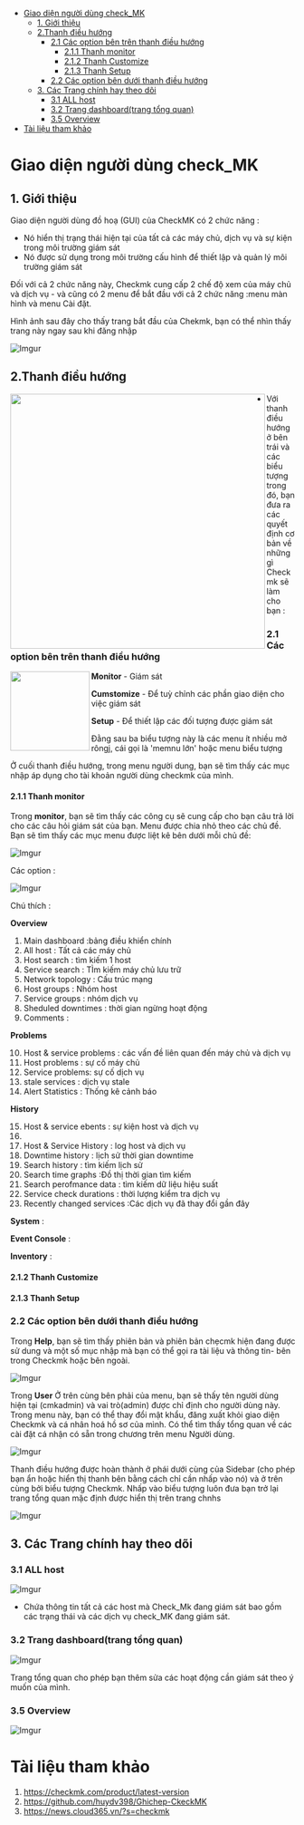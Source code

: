 
- [Giao diện người dùng check_MK](#giao-diện-người-dùng-check_mk)
  - [1. Giới thiệu](#1-giới-thiệu)
  - [2.Thanh điều hướng](#2thanh-điều-hướng)
    - [2.1 Các option bên trên thanh điều hướng](#21-các-option-bên-trên-thanh-điều-hướng)
      - [2.1.1 Thanh monitor](#211-thanh-monitor)
      - [2.1.2 Thanh Customize](#212-thanh-customize)
      - [2.1.3 Thanh Setup](#213-thanh-setup)
    - [2.2 Các option bên dưới thanh điều hướng](#22-các-option-bên-dưới-thanh-điều-hướng)
  - [3. Các Trang chính hay theo dõi](#3-các-trang-chính-hay-theo-dõi)
    - [3.1 ALL host](#31-all-host)
    - [3.2 Trang dashboard(trang tổng quan)](#32-trang-dashboardtrang-tổng-quan)
    - [3.5 Overview](#35-overview)
- [Tài liệu tham khảo](#tài-liệu-tham-khảo)

# Giao diện người dùng check_MK


## 1. Giới thiệu

Giao diện người dùng đồ hoạ (GUI) của CheckMK có 2 chức năng :
- Nó hiển thị trạng thái hiện tại của tất cả các máy chủ, dịch vụ và sự kiện trong môi trường giám sát 
- Nó được sử dụng trong môi trường cấu hình để thiết lập và quản lý môi trường giám sát 

Đối với cả 2 chức năng này, Checkmk cung cấp 2 chế độ xem của máy chủ và dịch vụ - và cũng có 2 menu để bắt đầu với cả 2 chức năng :menu màn hình và menu Cài đặt.

Hình ảnh sau đây cho thấy trang bắt đầu của Chekmk, bạn có thể nhìn thấy trang này ngay sau khi đăng nhập 

![Imgur](https://i.imgur.com/dKyc44p.png)

## 2.Thanh điều hướng

<img src= https://i.imgur.com/BhjWaLm.png align=left height= 450 px>

- Với thanh điều hướng ở bên trái và các biểu tượng trong đó, bạn đưa ra các quyết định cơ bản về những gì Checkmk sẽ làm cho bạn :

### 2.1 Các option bên trên thanh điều hướng
<img src = https://imgur.com/Mj2mtyd.png align=left height= 140 px >


**Monitor** -  Giám sát

**Cumstomize** - Để tuỳ chỉnh các phần giao diện cho việc giám sát

**Setup** - Để thiết lập các đối tượng được giám sát 

Đằng sau ba biểu tượng này là các menu ít nhiều mở rôngj, cái gọi là 'memnu lớn' hoặc menu biểu tượng


Ở cuối thanh điều hướng, trong menu người dung, bạn sẽ tìm thấy các mục nhập áp dụng cho tài khoản người dùng checkmk của mình. 



#### 2.1.1 Thanh monitor

Trong **monitor**, bạn sẽ tìm thấy các công cụ sẽ cung cấp cho bạn câu trả lời cho các câu hỏi giám sát của bạn. Menu được chia nhỏ theo các chủ đề. Bạn sẽ tìm thấy các mục menu được liệt kê bên dưới mỗi chủ đề:

![Imgur](https://i.imgur.com/8cwrSdz.png)



Các option :


![Imgur](https://i.imgur.com/vshtq71.png)

Chú thích :

**Overview**

1. Main dashboard :bảng điều khiển chính  
2. All host : Tất cả các máy chủ
3. Host search : tìm kiếm 1 host
4. Service search : TÌm kiếm máy chủ lưu trữ
5. Network topology : Cấu trúc mạng
6. Host groups : Nhóm host 
7. Service groups : nhóm dịch vụ
8. Sheduled downtimes : thời gian ngừng hoạt động
9. Comments : 


**Problems**

10. Host & service problems :  các vấn đề liên quan đến máy chủ và dịch vụ
11. Host problems : sự cố máy chủ
12. Service problems: sự cố dịch vụ
13. stale services :  dịch vụ stale
14. Alert Statistics : Thống kê cảnh báo 



**History**

15. Host & service ebents : sự kiện host và dịch vụ
16. 
17. Host & Service History : log host và dịch vụ  
18. Downtime history : lịch sử thời gian downtime 
19. Search history : tìm kiếm lịch sử
20. Search time graphs :Đồ thị thời gian tìm kiếm
21. Search perofmance data : tìm kiếm dữ liệu hiệu suất
22. Service check durations : thời lượng kiểm tra dịch vụ
23. Recently changed services :Các dịch vụ đã thay đổi gần đây 


**System** : 



**Event Console** :



**Inventory** :



#### 2.1.2 Thanh Customize

#### 2.1.3 Thanh Setup

### 2.2 Các option bên dưới thanh điều hướng

Trong **Help**, bạn sẽ tìm thấy phiên bản và phiên bản chẹcmk hiện đang được sử dung và một số mục nhập mà bạn có thể gọi ra tài liệu và thông tin- bên trong Checkmk hoặc bên ngoài. 

![Imgur](https://i.imgur.com/ygY1hIE.png)

Trong **User** Ở trên cùng bên phải của menu, bạn sẽ thấy tên người dùng hiện tại (cmkadmin) và vai trò(admin) được chỉ định cho người dùng này. Trong menu này, bạn có thể thay đổi mật khẩu, đăng xuất khỏi giao diện Checkmk và cá nhân hoá hồ sơ của mình. Có thể tìm thấy tổng quan về các cài đặt cá nhận có sẵn trong chương trên menu Người dùng.

![Imgur](https://i.imgur.com/GEAu4Wb.png)


Thanh điều hướng được hoàn thành ở phái dưới cùng của Sidebar (cho phép bạn ẩn hoặc hiển thị thanh bên bằng cách chỉ cần nhấp vào nó) và ở trên cùng bởi biểu tượng Checkmk. Nhấp vào biểu tượng luôn đưa bạn trở lại trang tổng quan mặc định được hiển thị trên trang chnhs

![Imgur](https://i.imgur.com/5qdxlBJ.png)




## 3. Các Trang chính hay theo dõi 

### 3.1 ALL host

![Imgur](https://i.imgur.com/haG9lhz.png)


- Chứa thông tin tất cả các host mà Check_Mk đang giám sát bao gồm các trạng thái và các dịch vụ check_MK đang giám sát.

### 3.2 Trang dashboard(trang tổng quan)

![Imgur](https://i.imgur.com/ecHQXiP.png)

Trang tổng quan cho phép bạn thêm sửa các hoạt động cần giám sát theo ý muốn của mình.


### 3.5 Overview

![Imgur](https://i.imgur.com/3QvtW8W.png)



# Tài liệu tham khảo 

   1. https://checkmk.com/product/latest-version
   2. https://github.com/huydv398/Ghichep-CkeckMK
   3. https://news.cloud365.vn/?s=checkmk

